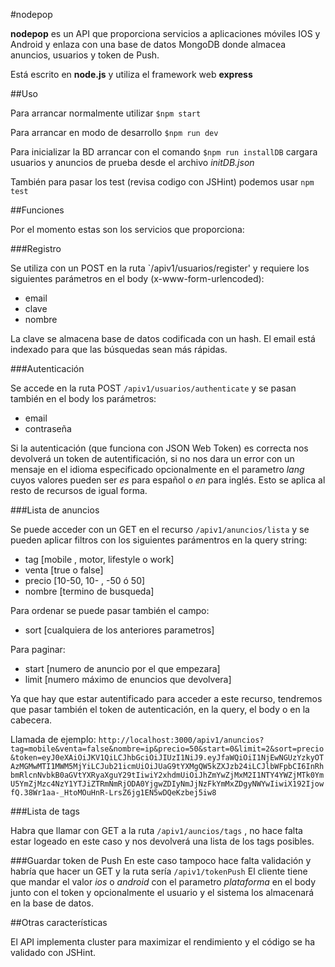 #nodepop

**nodepop** es un API que proporciona servicios a aplicaciones móviles IOS y Android y enlaza con una base de datos MongoDB donde almacea anuncios, usuarios y token de Push.

Está escrito en **node.js** y utiliza el framework web **express**

##Uso

Para arrancar normalmente utilizar `$npm start`

Para arrancar en modo de desarrollo `$npm run dev`

Para inicializar la BD arrancar con el comando `$npm run installDB` cargara usuarios y anuncios de prueba desde el archivo *initDB.json*

También para pasar los test (revisa codigo con JSHint) podemos usar `npm test`


##Funciones

Por el momento estas son los servicios que proporciona:

###Registro

Se utiliza con un POST en la ruta `/apiv1/usuarios/register' y requiere los siguientes parámetros en el body (x-www-form-urlencoded):

* email
* clave
* nombre

La clave se almacena base de datos codificada con un hash. El email está indexado para que las búsquedas sean más rápidas.

###Autenticación

Se accede en la ruta POST `/apiv1/usuarios/authenticate` y se pasan también en el body los parámetros:

* email
* contraseña

Si la autenticación (que funciona con JSON Web Token) es correcta nos devolverá un token de autentificación, si no nos dara un error con un mensaje en el idioma especificado opcionalmente en el parametro *lang* cuyos valores pueden ser *es* para español o *en* para inglés. Esto se aplica al resto de recursos de igual forma.


###Lista de anuncios

Se puede acceder con un GET en el recurso `/apiv1/anuncios/lista` y se pueden aplicar filtros con los siguientes parámentros en la query string:

* tag [mobile , motor, lifestyle o work]
* venta [true o false]
* precio [10-50, 10- , -50 ó 50]
* nombre [termino de busqueda]

Para ordenar se puede pasar también el campo:

* sort [cualquiera de los anteriores parametros]

Para paginar:

* start [numero de anuncio por el que empezara]
* limit [numero máximo de enuncios que devolvera]

Ya que hay que estar autentificado para acceder a este recurso, tendremos que pasar también el token de autenticación, en la query, el body o en la cabecera.

Llamada de ejemplo: `http://localhost:3000/apiv1/anuncios?tag=mobile&venta=false&nombre=ip&precio=50&start=0&limit=2&sort=precio&token=eyJ0eXAiOiJKV1QiLCJhbGciOiJIUzI1NiJ9.eyJfaWQiOiI1NjEwNGUzYzkyOTAzMGMwMTI1MWM5MjYiLCJub21icmUiOiJUaG9tYXMgQW5kZXJzb24iLCJlbWFpbCI6InRhbmRlcnNvbkB0aGVtYXRyaXguY29tIiwiY2xhdmUiOiJhZmYwZjMxM2I1NTY4YWZjMTk0YmU5YmZjMzc4NzY1YTJiZTRmNmRjODA0YjgwZDIyNmJjNzFkYmMxZDgyNWYwIiwiX192IjowfQ.38Wr1aa-_HtoMOuHnR-LrsZ6jg1EN5wDQeKzbej5iw8`

###Lista de tags

Habra que llamar con GET a la ruta `/apiv1/auncios/tags` , no hace falta estar logeado en este caso y nos devolverá una lista de los tags posibles.

###Guardar token de Push
En este caso tampoco hace falta validación y habría que hacer un GET y la ruta sería `/apiv1/tokenPush`
El cliente tiene que mandar el valor *ios* o *android* con el parametro *plataforma* en el body junto con el token y opcionalmente el usuario y el sistema los almacenará en la base de datos.

##Otras características

El API implementa cluster para maximizar el rendimiento y el código se ha validado con JSHint.
